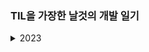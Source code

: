 ### TIL을 가장한 날것의 개발 일기

<details>
<summary>2023</summary>
<div markdown="1">

[230102 프리티어, SSH, Private repository](https://github.com/waveinyu/TIL/blob/main/2023/1/2023-01-02.md)<br>
[230109 새해와 근황](https://github.com/waveinyu/TIL/blob/main/2023/1/2023-01-09.md)<br>
[230113 mysql2/promise, transaction](https://github.com/waveinyu/TIL/blob/main/2023/1/2023-01-13.md)<br>
[230116 스키마](https://github.com/waveinyu/TIL/blob/main/2023/1/2023-01-16.md)<br>
[230118 백슬래시 두 번 찍힐 때](https://github.com/waveinyu/TIL/blob/main/2023/1/2023-01-18.md)<br>
[230120](https://github.com/waveinyu/TIL/blob/main/2023/1/2023-01-20.md)<br>
[230124](https://github.com/waveinyu/TIL/blob/main/2023/1/2023-01-24.md)<br>
[230125 `return res.json()`과 `res.json()`](https://github.com/waveinyu/TIL/blob/main/2023/1/2023-01-25.md)<br>
[230127 FCM](https://github.com/waveinyu/TIL/blob/main/2023/1/2023-01-27.md)<br>

</div>
<details>

<details>
<summary>2022</summary>
<div markdown="1">

[220915](https://github.com/waveinyu/TIL/blob/main/2022/2022-09-15.md)<br>
[220916](https://github.com/waveinyu/TIL/blob/main/2022/2022-09-16.md)<br>
[220920](https://github.com/waveinyu/TIL/blob/main/2022/2022-09-20.md)<br>
[220921](https://github.com/waveinyu/TIL/blob/main/2022/2022-09-21.md)<br>
[221117 근황 및 계획](https://github.com/waveinyu/TIL/blob/main/2022/2022-11-17.md)<br>
[221205 근황과 타입스크립트](https://github.com/waveinyu/TIL/blob/main/2022/2022-12-05.md)<br>
[221206 의문의 넥스트](https://github.com/waveinyu/TIL/blob/main/2022/2022-12-06.md)<br>
[221207 0레벨과 나](https://github.com/waveinyu/TIL/blob/main/2022/2022-12-07.md)<br>
[221208 복기의 중요성](https://github.com/waveinyu/TIL/blob/main/2022/2022-12-08.md)<br>
[221226 드디어 주니어](https://github.com/waveinyu/TIL/blob/main/2022/2022-12-26.md)<br>

</div>
</details>
